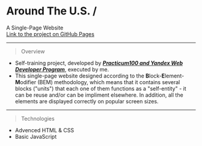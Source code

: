 # Around The U.S. /
A Single-Page Website  
[Link to the project on GitHub Pages](https://idoslivko.github.io/web_project_4/)

---   

> Overview
* Self-training project, developed by _**[Practicum100 and Yandex Web Developer Program](https://practicum.yandex.com/)**_, executed by me.  
* This single-page website designed according to the **B**lock-**E**lement-**M**odifier (BEM) methodology, which means that it contains several blocks ("units") that each one of them functions as a "self-entity" - it can be reuse and/or can be impliment elsewhere.
In addition, all the elements are displayed correctly on popular screen sizes.  

---
> Technologies
* Advenced HTML & CSS
* Basic JavaScript
